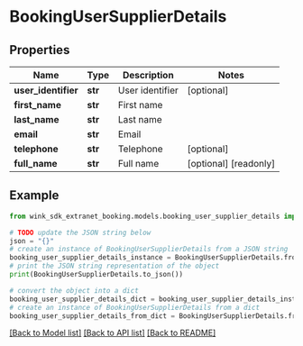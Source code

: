 # BookingUserSupplierDetails


## Properties

Name | Type | Description | Notes
------------ | ------------- | ------------- | -------------
**user_identifier** | **str** | User identifier | [optional] 
**first_name** | **str** | First name | 
**last_name** | **str** | Last name | 
**email** | **str** | Email | 
**telephone** | **str** | Telephone | [optional] 
**full_name** | **str** | Full name | [optional] [readonly] 

## Example

```python
from wink_sdk_extranet_booking.models.booking_user_supplier_details import BookingUserSupplierDetails

# TODO update the JSON string below
json = "{}"
# create an instance of BookingUserSupplierDetails from a JSON string
booking_user_supplier_details_instance = BookingUserSupplierDetails.from_json(json)
# print the JSON string representation of the object
print(BookingUserSupplierDetails.to_json())

# convert the object into a dict
booking_user_supplier_details_dict = booking_user_supplier_details_instance.to_dict()
# create an instance of BookingUserSupplierDetails from a dict
booking_user_supplier_details_from_dict = BookingUserSupplierDetails.from_dict(booking_user_supplier_details_dict)
```
[[Back to Model list]](../README.md#documentation-for-models) [[Back to API list]](../README.md#documentation-for-api-endpoints) [[Back to README]](../README.md)


